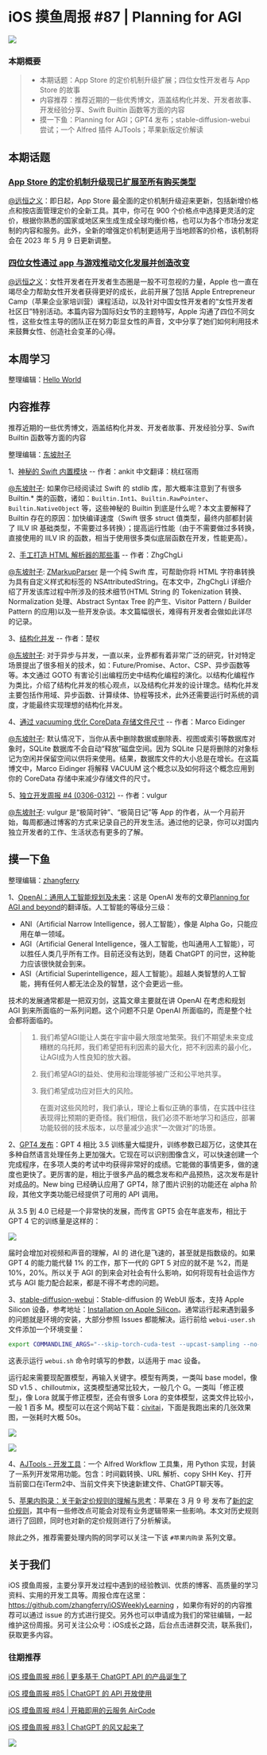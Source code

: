 # iOS 摸鱼周报 #87 | Planning for AGI

![](https://cdn.zhangferry.com/Images/moyu_weekly_cover.jpeg)

### 本期概要

> * 本期话题：App Store 的定价机制升级扩展；四位女性开发者与 App Store 的故事
> * 内容推荐：推荐近期的一些优秀博文，涵盖结构化并发、开发者故事、开发经验分享、Swift Builtin 函数等方面的内容
> * 摸一下鱼：Planning for AGI；GPT4 发布；stable-diffusion-webui 尝试；一个 Alfred 插件 AJTools；苹果新版定价解读

## 本期话题

### [App Store 的定价机制升级现已扩展至所有购买类型](https://developer.apple.com/cn/news/?id=dbrszv62 "App Store 的定价机制升级现已扩展至所有购买类型")

[@远恒之义](https://github.com/eternaljust)：即日起，App Store 最全面的定价机制升级迎来更新，包括新增价格点和按店面管理定价的全新工具。其中，你可在 900 个价格点中选择更灵活的定价，根据你熟悉的国家或地区来生成生成全球均衡价格，也可以为各个市场分发定制的内容和服务。此外，全新的增强定价机制更适用于当地顾客的价格，该机制将会在 2023 年 5 月 9 日更新调整。

### [四位女性通过 app 与游戏推动文化发展并创造改变](https://www.apple.com.cn/newsroom/2023/03/meet-four-women-using-apps-and-games-to-drive-culture-and-create-change/ "四位女性通过 app 与游戏推动文化发展并创造改变")

[@远恒之义](https://github.com/eternaljust)：女性开发者在开发者生态圈是一股不可忽视的力量，Apple 也一直在竭尽全力帮助女性开发者获得更好的成长，此前开展了包括 Apple Entrepreneur Camp（苹果企业家培训营）课程活动，以及针对中国女性开发者的“女性开发者社区日”特别活动。本篇内容为国际妇女节的主题特写，Apple 沟通了四位不同女性，这些女性主导的团队正在努力彰显女性的声音，文中分享了她们如何利用技术来鼓舞女性、创造社会变革的心得。


## 本周学习

整理编辑：[Hello World](https://juejin.cn/user/2999123453164605/posts)


## 内容推荐

推荐近期的一些优秀博文，涵盖结构化并发、开发者故事、开发经验分享、Swift Builtin 函数等方面的内容

整理编辑：[东坡肘子](https://www.fatbobman.com/)

1、[神秘的 Swift 内置模块](https://juejin.cn/post/7208534700223250487 "神秘的 Swift 内置模块") -- 作者：ankit 中文翻译：桃红宿雨

[@东坡肘子](https://www.fatbobman.com/): 如果你已经阅读过 Swift 的 stdlib 库，那大概率注意到了有很多 Builtin.* 类的函数，诸如：`Builtin.Int1`、`Builtin.RawPointer`、`Builtin.NativeObject` 等，这些神秘的 Builtin 到底是什么呢？本文主要解释了 Builtin 存在的原因：加快编译速度（Swift 很多 struct 值类型，最终内部都封装了 IILV IR 基础类型，不需要过多转换）；提高运行性能（由于不需要做过多转换，直接使用的 IILV IR 的函数，相当于使用很多类似底层函数在开发，性能更高）。

2、[手工打造 HTML 解析器的那些事](https://zhgchg.li/posts/2724f02f6e7/ "手工打造 HTML 解析器的那些事") -- 作者：ZhgChgLi

[@东坡肘子](https://www.fatbobman.com/): [ZMarkupParser](https://github.com/ZhgChgLi/ZMarkupParser) 是一个纯 Swift 库，可帮助你将 HTML 字符串转换为具有自定义样式和标签的 NSAttributedString。在本文中，ZhgChgLi 详细介绍了开发该库过程中所涉及的技术细节(HTML String 的 Tokenization 转换、Normalization 处理、Abstract Syntax Tree 的产生、Visitor Pattern / Builder Pattern 的应用)以及一些开发杂谈。本文篇幅很长，难得有开发者会做如此详尽的记录。

3、[结构化并发](http://chuquan.me/2023/03/11/structured-concurrency/ "结构化并发") -- 作者：楚权

[@东坡肘子](https://www.fatbobman.com/): 对于异步与并发，一直以来，业界都有着非常广泛的研究，针对特定场景提出了很多相关的技术，如：Future/Promise、Actor、CSP、异步函数等等。本文通过 GOTO 有害论引出编程历史中结构化编程的演化。以结构化编程作为类比，介绍了结构化并发的核心观点，以及结构化并发的设计理念。结构化并发主要包括作用域、异步函数、计算续体、协程等技术，此外还需要运行时系统的调度，才能最终实现理想的结构化并发。

4、[通过 vacuuming 优化 CoreData 存储文件尺寸](https://blog.eidinger.info/keep-your-coredata-store-small-by-vacuuming "通过 vacuuming 优化 CoreData 存储文件尺寸") -- 作者：Marco Eidinger

[@东坡肘子](https://www.fatbobman.com/): 默认情况下，当你从表中删除数据或删除表、视图或索引等数据库对象时，SQLite 数据库不会自动“释放”磁盘空间。因为 SQLite 只是将删除的对象标记为空闲并保留空间以供将来使用。结果，数据库文件的大小总是在增长。在这篇博文中，Marco Eidinger 将解释 VACUUM 这个概念以及如何将这个概念应用到你的 CoreData 存储中来减少存储文件的尺寸。

5、[独立开发周报 #4 (0306-0312)](https://mp.weixin.qq.com/s/cEieMaUxSxDAZq0Cm_gwEQ "独立开发周报 #4 (0306-0312)") -- 作者：vulgur

[@东坡肘子](https://www.fatbobman.com/):  vulgur 是“极简时钟”、“极简日记”等 App 的作者，从一个月前开始，每周都通过博客的方式来记录自己的开发生活。通过他的记录，你可以对国内独立开发者的工作、生活状态有更多的了解。



## 摸一下鱼

整理编辑：[zhangferry](https://zhangferry.com)

1、[OpenAI：通用人工智能规划及未来](https://mp.weixin.qq.com/s/Ku97-qx0EGnV9NVU20LyAA)：这是 OpenAI 发布的文章[Planning for AGI and beyond](https://openai.com/blog/planning-for-agi-and-beyond "Planning for AGI and beyond")的翻译版。人工智能的等级分三级：

* ANI（Artificial Narrow Intelligence，弱人工智能），像是 Alpha Go，只能应用在单一领域。
* AGI（Artificial General Intelligence，强人工智能，也叫通用人工智能），可以胜任人类几乎所有工作。目前还没有达到，随着 ChatGPT 的问世，这种能力应该很快就会到来。
* ASI（Artificial Superintelligence，超人工智能）。超越人类智慧的人工智能，拥有任何人都无法企及的智慧，这个会更远一些。

技术的发展通常都是一把双刃剑，这篇文章主要就在讲 OpenAI 在考虑和规划 AGI 到来所面临的一系列问题。这个问题不只是 OpenAI 所面临的，而是整个社会都将面临的。

> 1. 我们希望AGI能让人类在宇宙中最大限度地繁荣。我们不期望未来变成糟糕的乌托邦，我们希望把有利因素的最大化，把不利因素的最小化，让AGI成为人性良知的放大器。
>
> 2. 我们希望AGI的益处、使用和治理能够被广泛和公平地共享。
>
> 3. 我们希望成功应对巨大的风险。
>
>    在面对这些风险时，我们承认，理论上看似正确的事情，在实践中往往表现得比预期的更奇怪。我们相信，我们必须不断地学习和适应，部署功能较弱的技术版本，以尽量减少追求“一次做对”的场景。

2、[GPT4 发布](https://openai.com/research/gpt-4 "GPT4 发布")：GPT 4 相比 3.5 训练量大幅提升，训练参数已超万亿，这使其在多种自然语言处理任务上更加强大。它现在可以识别图像含义，可以快速创建一个完成程序，在多项人类的考试中均获得非常好的成绩。它能做的事情更多，做的速度也更快了。更厉害的是，相比于很多产品的概念发布和产品预热，这次发布是针对成品的。New bing 已经确认应用了 GPT4，除了图片识别的功能还在 alpha 阶段，其他文字类功能已经提供了可用的 API 调用。

从 3.5 到 4.0 已经是一个非常快的发展，而传言 GPT5 会在年底发布，相比于 GPT 4 它的训练量是这样的：

![](https://cdn.zhangferry.com/Images/202303152247544.png)

届时会增加对视频和声音的理解，AI 的 进化是飞速的，甚至就是指数级的。如果 GPT 4 的能力能代替 1% 的工作，那下一代的 GPT 5 对应的就不是 %2，而是10%，20%。所以关于 AGI 的到来会对社会有什么影响，如何将现有社会运作方式与 AGI 能力配合起来，都是不得不考虑的问题。

3、[stable-diffusion-webui](https://github.com/AUTOMATIC1111/stable-diffusion-webui "stable-diffusion-webui")：Stable-diffusion 的 WebUI 版本，支持 Apple Silicon 设备，参考地址：[Installation on Apple Silicon](https://github.com/AUTOMATIC1111/stable-diffusion-webui/wiki/Installation-on-Apple-Silicon "Installation on Apple Silicon")。通常运行起来遇到最多的问题就是环境的安装，大部分参照 Issues 都能解决。运行前给 `webui-user.sh`文件添加一个环境变量：

```bash
export COMMANDLINE_ARGS="--skip-torch-cuda-test --upcast-sampling --no-half-vae --use-cpu interrogate --xformers --disable-nan-check"
```

这表示运行 `webui.sh` 命令时填写的参数，以适用于 mac 设备。

运行起来需要现配置模型，再输入关键字。模型有两类，一类叫 base model，像 SD v1.5 、chilloutmix，这类模型通常比较大，一般几个 G。一类叫「修正模型」，像 Lora 就属于修正模型，还会有很多 Lora 的变体模型，这类文件比较小，一般 1 百多 M。模型可以在这个网站下载：[civitai](https://civitai.com/ "civitai")，下面是我跑出来的几张效果图，一张耗时大概 50s。

![](https://cdn.zhangferry.com/Images/00003-1295391836.png)

![](https://cdn.zhangferry.com/Images/00007-3265905480.png)

4、[AJTools - 开发工具](https://github.com/kaqijiang/AJTools-AlfredWorkflowa "AJTools - 开发工具")：一个 Alfred Workflow 工具集，用 Python 实现，封装了一系列开发常用功能。包含：时间戳转换、URL 解析、copy SHH Key、打开当前窗口在iTerm2中、当前文件夹下快速新建文件、ChatGPT聊天等。

5、[苹果内购录：关于新定价规则的理解与思考](https://mp.weixin.qq.com/s/ZQlBFHuRoDYmYpMfgnsp2Q)：苹果在 3 月 9 号 发布了[新的定价规则](https://developer.apple.com/cn/news/?id=dbrszv62 "Apple 新的定价规则")，其中有一些修改点可能会对现有业务逻辑带来一些影响。本文对历史规则进行了回顾，同时也对新的定价规则进行了分析解读。

除此之外，推荐需要处理内购的同学可以关注一下该 `#苹果内购录` 系列文章。


## 关于我们

iOS 摸鱼周报，主要分享开发过程中遇到的经验教训、优质的博客、高质量的学习资料、实用的开发工具等。周报仓库在这里：https://github.com/zhangferry/iOSWeeklyLearning ，如果你有好的的内容推荐可以通过 issue 的方式进行提交。另外也可以申请成为我们的常驻编辑，一起维护这份周报。另可关注公众号：iOS成长之路，后台点击进群交流，联系我们，获取更多内容。

### 往期推荐

[iOS 摸鱼周报 #86 | 更多基于 ChatGPT API 的产品诞生了](https://mp.weixin.qq.com/s/y1_V0WKfdwsUL2WjP2zPyA)

[iOS 摸鱼周报 #85 | ChatGPT 的 API 开放使用](https://mp.weixin.qq.com/s/Hhb7ZCDDqEcpIRTlUKiGTQ)

[iOS 摸鱼周报 #84 | 开箱即用的云服务 AirCode](https://mp.weixin.qq.com/s/fKutqWAHfzkbbFgYCvPfIA)

[iOS 摸鱼周报 #83 | ChatGPT 的风又起来了](https://mp.weixin.qq.com/s/Ty95hGBIevHaJQ5TU774aQ)

![](https://cdn.zhangferry.com/Images/WechatIMG384.jpeg)
